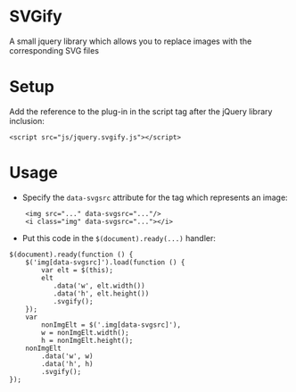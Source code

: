 SVGify
======

A small jquery library which allows you to replace images with the corresponding SVG files

Setup
======

Add the reference to the plug-in in the script tag after the jQuery library inclusion:

`<script src="js/jquery.svgify.js"></script>`

Usage
======

* Specify the `data-svgsrc` attribute for the tag which represents an image:

```
    <img src="..." data-svgsrc="..."/>
    <i class="img" data-svgsrc="..."></i>
```
* Put this code in the `$(document).ready(...)` handler:

```
$(document).ready(function () {
	$('img[data-svgsrc]').load(function () {
		var elt = $(this);
		elt
		   .data('w', elt.width())
		   .data('h', elt.height())
		   .svgify();
	});
	var 
		nonImgElt = $('.img[data-svgsrc]'),
		w = nonImgElt.width();
		h = nonImgElt.height();
	nonImgElt
		.data('w', w)
		.data('h', h)
		.svgify();
});
```
